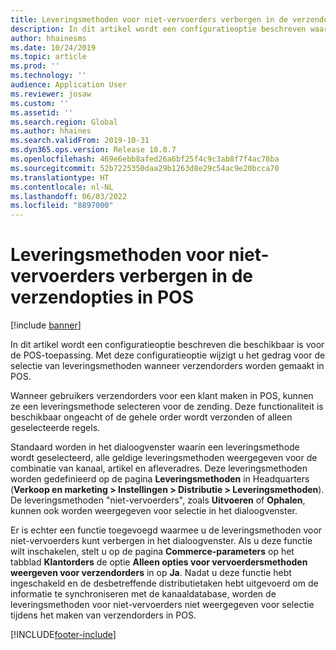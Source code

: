 ```yaml
---
title: Leveringsmethoden voor niet-vervoerders verbergen in de verzendopties in POS
description: In dit artikel wordt een configuratieoptie beschreven waarmee u kunt voorkomen dat leveringsmethoden voor niet-vervoerders worden weergegeven voor selectie wanneer verzendorders worden gemaakt in de POS-toepassing.
author: hhainesms
ms.date: 10/24/2019
ms.topic: article
ms.prod: ''
ms.technology: ''
audience: Application User
ms.reviewer: josaw
ms.custom: ''
ms.assetid: ''
ms.search.region: Global
ms.author: hhaines
ms.search.validFrom: 2019-10-31
ms.dyn365.ops.version: Release 10.0.7
ms.openlocfilehash: 469e6ebb8afed26a6bf25f4c9c3ab8f7f4ac78ba
ms.sourcegitcommit: 52b7225350daa29b1263d8e29c54ac9e20bcca70
ms.translationtype: HT
ms.contentlocale: nl-NL
ms.lasthandoff: 06/03/2022
ms.locfileid: "8897000"
---
```

# <a name="hide-non-carrier-delivery-modes-from-the-shipping-options-in-pos"></a>Leveringsmethoden voor niet-vervoerders verbergen in de verzendopties in POS


[!include [banner](includes/banner.md)]

In dit artikel wordt een configuratieoptie beschreven die beschikbaar is voor de POS-toepassing. Met deze configuratieoptie wijzigt u het gedrag voor de selectie van leveringsmethoden wanneer verzendorders worden gemaakt in POS.

Wanneer gebruikers verzendorders voor een klant maken in POS, kunnen ze een leveringsmethode selecteren voor de zending. Deze functionaliteit is beschikbaar ongeacht of de gehele order wordt verzonden of alleen geselecteerde regels.

Standaard worden in het dialoogvenster waarin een leveringsmethode wordt geselecteerd, alle geldige leveringsmethoden weergegeven voor de combinatie van kanaal, artikel en afleveradres. Deze leveringsmethoden worden gedefinieerd op de pagina **Leveringsmethoden** in Headquarters (**Verkoop en marketing \> Instellingen \> Distributie \> Leveringsmethoden**). De leveringsmethoden "niet-vervoerders", zoals **Uitvoeren** of **Ophalen**, kunnen ook worden weergegeven voor selectie in het dialoogvenster.

Er is echter een functie toegevoegd waarmee u de leveringsmethoden voor niet-vervoerders kunt verbergen in het dialoogvenster. Als u deze functie wilt inschakelen, stelt u op de pagina **Commerce-parameters** op het tabblad **Klantorders** de optie **Alleen opties voor vervoerdersmethoden weergeven voor verzendorders** in op **Ja**. Nadat u deze functie hebt ingeschakeld en de desbetreffende distributietaken hebt uitgevoerd om de informatie te synchroniseren met de kanaaldatabase, worden de leveringsmethoden voor niet-vervoerders niet weergegeven voor selectie tijdens het maken van verzendorders in POS.


[!INCLUDE[footer-include](../includes/footer-banner.md)]